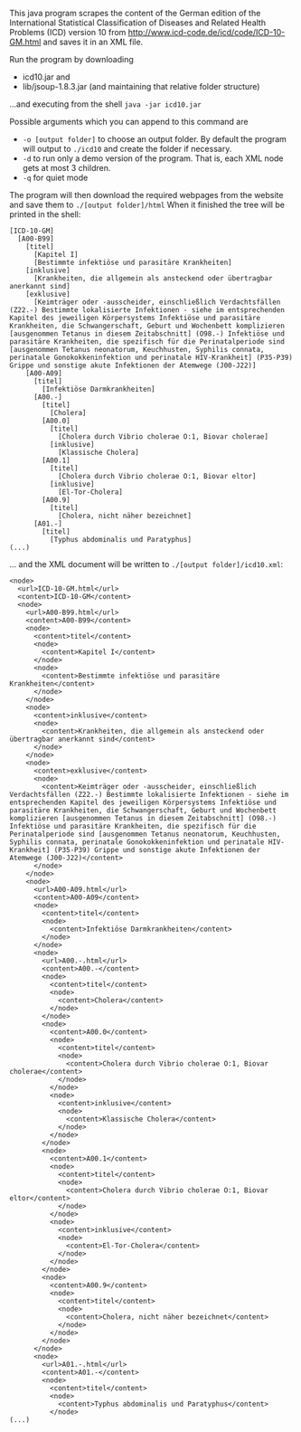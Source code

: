 This java program scrapes the content of the German edition of the International Statistical Classification of Diseases and Related Health Problems (ICD) version 10 from http://www.icd-code.de/icd/code/ICD-10-GM.html and saves it in an XML file.

Run the program by downloading
- icd10.jar and
- lib/jsoup-1.8.3.jar
(and maintaining that relative folder structure)

...and executing from the shell
`java -jar icd10.jar`

Possible arguments which you can append to this command are
- `-o [output folder]`  to choose an output folder. By default the program will output to `./icd10` and create the folder if necessary.
- `-d`  to run only a demo version of the program. That is, each XML node gets at most 3 children.
- `-q`  for quiet mode

The program will then download the required webpages from the website and save them to `./[output folder]/html`
When it finished the tree will be printed in the shell:

```
[ICD-10-GM]
  [A00-B99]
    [titel]
      [Kapitel I]
      [Bestimmte infektiöse und parasitäre Krankheiten]
    [inklusive]
      [Krankheiten, die allgemein als ansteckend oder übertragbar anerkannt sind]
    [exklusive]
      [Keimträger oder -ausscheider, einschließlich Verdachtsfällen (Z22.-) Bestimmte lokalisierte Infektionen - siehe im entsprechenden Kapitel des jeweiligen Körpersystems Infektiöse und parasitäre Krankheiten, die Schwangerschaft, Geburt und Wochenbett komplizieren [ausgenommen Tetanus in diesem Zeitabschnitt] (O98.-) Infektiöse und parasitäre Krankheiten, die spezifisch für die Perinatalperiode sind [ausgenommen Tetanus neonatorum, Keuchhusten, Syphilis connata, perinatale Gonokokkeninfektion und perinatale HIV-Krankheit] (P35-P39) Grippe und sonstige akute Infektionen der Atemwege (J00-J22)]
    [A00-A09]
      [titel]
        [Infektiöse Darmkrankheiten]
      [A00.-]
        [titel]
          [Cholera]
        [A00.0]
          [titel]
            [Cholera durch Vibrio cholerae O:1, Biovar cholerae]
          [inklusive]
            [Klassische Cholera]
        [A00.1]
          [titel]
            [Cholera durch Vibrio cholerae O:1, Biovar eltor]
          [inklusive]
            [El-Tor-Cholera]
        [A00.9]
          [titel]
            [Cholera, nicht näher bezeichnet]
      [A01.-]
        [titel]
          [Typhus abdominalis und Paratyphus]
(...)
```

... and the XML document will be written to `./[output folder]/icd10.xml`:

```
<node>
  <url>ICD-10-GM.html</url>
  <content>ICD-10-GM</content>
  <node>
    <url>A00-B99.html</url>
    <content>A00-B99</content>
    <node>
      <content>titel</content>
      <node>
        <content>Kapitel I</content>
      </node>
      <node>
        <content>Bestimmte infektiöse und parasitäre Krankheiten</content>
      </node>
    </node>
    <node>
      <content>inklusive</content>
      <node>
        <content>Krankheiten, die allgemein als ansteckend oder übertragbar anerkannt sind</content>
      </node>
    </node>
    <node>
      <content>exklusive</content>
      <node>
        <content>Keimträger oder -ausscheider, einschließlich Verdachtsfällen (Z22.-) Bestimmte lokalisierte Infektionen - siehe im entsprechenden Kapitel des jeweiligen Körpersystems Infektiöse und parasitäre Krankheiten, die Schwangerschaft, Geburt und Wochenbett komplizieren [ausgenommen Tetanus in diesem Zeitabschnitt] (O98.-) Infektiöse und parasitäre Krankheiten, die spezifisch für die Perinatalperiode sind [ausgenommen Tetanus neonatorum, Keuchhusten, Syphilis connata, perinatale Gonokokkeninfektion und perinatale HIV-Krankheit] (P35-P39) Grippe und sonstige akute Infektionen der Atemwege (J00-J22)</content>
      </node>
    </node>
    <node>
      <url>A00-A09.html</url>
      <content>A00-A09</content>
      <node>
        <content>titel</content>
        <node>
          <content>Infektiöse Darmkrankheiten</content>
        </node>
      </node>
      <node>
        <url>A00.-.html</url>
        <content>A00.-</content>
        <node>
          <content>titel</content>
          <node>
            <content>Cholera</content>
          </node>
        </node>
        <node>
          <content>A00.0</content>
          <node>
            <content>titel</content>
            <node>
              <content>Cholera durch Vibrio cholerae O:1, Biovar cholerae</content>
            </node>
          </node>
          <node>
            <content>inklusive</content>
            <node>
              <content>Klassische Cholera</content>
            </node>
          </node>
        </node>
        <node>
          <content>A00.1</content>
          <node>
            <content>titel</content>
            <node>
              <content>Cholera durch Vibrio cholerae O:1, Biovar eltor</content>
            </node>
          </node>
          <node>
            <content>inklusive</content>
            <node>
              <content>El-Tor-Cholera</content>
            </node>
          </node>
        </node>
        <node>
          <content>A00.9</content>
          <node>
            <content>titel</content>
            <node>
              <content>Cholera, nicht näher bezeichnet</content>
            </node>
          </node>
        </node>
      </node>
      <node>
        <url>A01.-.html</url>
        <content>A01.-</content>
        <node>
          <content>titel</content>
          <node>
            <content>Typhus abdominalis und Paratyphus</content>
          </node>
(...)
```
